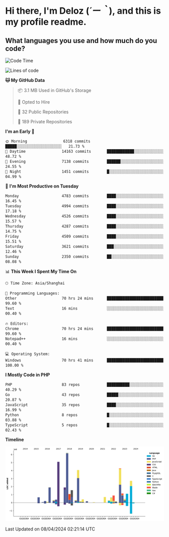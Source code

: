 # **Hi there, I'm Deloz (*´ー｀*), and this is my profile readme.**

## **What languages you use and how much do you code?**

<!--START_SECTION:waka-->
![Code Time](http://img.shields.io/badge/Code%20Time-3%2C712%20hrs%2029%20mins-blue)

![Lines of code](https://img.shields.io/badge/From%20Hello%20World%20I%27ve%20Written-36.7%20million%20lines%20of%20code-blue)

**🐱 My GitHub Data** 

> 📦 3.1 MB Used in GitHub's Storage 
 > 
> 💼 Opted to Hire
 > 
> 📜 32 Public Repositories 
 > 
> 🔑 189 Private Repositories 
 > 
**I'm an Early 🐤** 

```text
🌞 Morning                6318 commits        █████░░░░░░░░░░░░░░░░░░░░   21.73 % 
🌆 Daytime                14163 commits       ████████████░░░░░░░░░░░░░   48.72 % 
🌃 Evening                7138 commits        ██████░░░░░░░░░░░░░░░░░░░   24.55 % 
🌙 Night                  1451 commits        █░░░░░░░░░░░░░░░░░░░░░░░░   04.99 % 
```
📅 **I'm Most Productive on Tuesday** 

```text
Monday                   4783 commits        ████░░░░░░░░░░░░░░░░░░░░░   16.45 % 
Tuesday                  4994 commits        ████░░░░░░░░░░░░░░░░░░░░░   17.18 % 
Wednesday                4526 commits        ████░░░░░░░░░░░░░░░░░░░░░   15.57 % 
Thursday                 4287 commits        ████░░░░░░░░░░░░░░░░░░░░░   14.75 % 
Friday                   4509 commits        ████░░░░░░░░░░░░░░░░░░░░░   15.51 % 
Saturday                 3621 commits        ███░░░░░░░░░░░░░░░░░░░░░░   12.46 % 
Sunday                   2350 commits        ██░░░░░░░░░░░░░░░░░░░░░░░   08.08 % 
```


📊 **This Week I Spent My Time On** 

```text
🕑︎ Time Zone: Asia/Shanghai

💬 Programming Languages: 
Other                    70 hrs 24 mins      █████████████████████████   99.60 % 
Text                     16 mins             ░░░░░░░░░░░░░░░░░░░░░░░░░   00.40 % 

🔥 Editors: 
Chrome                   70 hrs 24 mins      █████████████████████████   99.60 % 
Notepad++                16 mins             ░░░░░░░░░░░░░░░░░░░░░░░░░   00.40 % 

💻 Operating System: 
Windows                  70 hrs 41 mins      █████████████████████████   100.00 % 
```

**I Mostly Code in PHP** 

```text
PHP                      83 repos            ██████████░░░░░░░░░░░░░░░   40.29 % 
Go                       43 repos            █████░░░░░░░░░░░░░░░░░░░░   20.87 % 
JavaScript               35 repos            ████░░░░░░░░░░░░░░░░░░░░░   16.99 % 
Python                   8 repos             █░░░░░░░░░░░░░░░░░░░░░░░░   03.88 % 
TypeScript               5 repos             █░░░░░░░░░░░░░░░░░░░░░░░░   02.43 % 
```



**Timeline**

![Lines of Code chart](https://raw.githubusercontent.com/deloz/deloz/main/assets/bar_graph.png)


 Last Updated on 08/04/2024 02:21:14 UTC
<!--END_SECTION:waka-->
